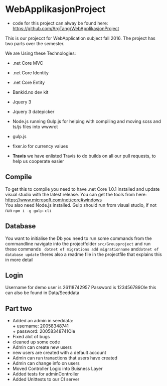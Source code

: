 # WebApplikasjonProject

+ code for this project can alway be found here: https://github.com/ArgTang/WebApplikasjonProject

This is our projecct for WebApplication subject fall 2016.
The project has two parts over the semester.

We are Using these Technologies:
* .net Core MVC
* .net Core Identity
* .net Core Entity
* Bankid.no dev kit
* Jquery 3
* Jquery 3 datepicker
* Node.js running Gulp.js for helping with compiling and moving scss and ts/js files into wwwrot
* gulp.js
* fixer.io for currency values 

* __Travis__ we have enlisted Travis to do builds on all our pull requests, to help us cooperate easier

## Compile

To get this to compile you need to have .net Core 1.0.1 installed and update visual studio with the latest release.
You can get the tools from here: https://www.microsoft.com/net/core#windows  
You also need Node.js installed. Gulp should run from visual studio, if not run `npm i -g gulp-cli`

## Database

You want to initialise the Db you need to run some commands from the commandline
navigate into the projectfolder `src/Groupproject` and run these commands ` dotnet ef migrations add migrationname` and`dotnet ef database update`
theres also a readme file in the projectfile that explains this in more detail

## Login

Username for demo user is 26118742957
Password is 123456789Ole
this can also be found in Data/Seeddata

## Part two

* Added an admin in seeddata:  
        + username: 20058348741  
        + password: 20058348741Ole
* Fixed alot of bugs
* cleaned up some code
* Admin can create new users
* new users are created with a default account
* Admin can run tranactions that users have created
* Admin can change info on users
* Moved Controller Logic into Buisness Layer
* Added tests for adminController
* Added Unittests to our CI server